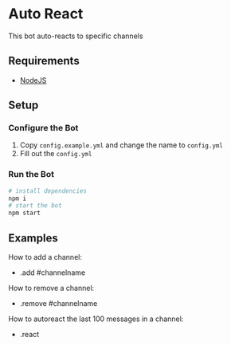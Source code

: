 # Auto React
This bot auto-reacts to specific channels

## Requirements
 * [NodeJS](https://nodejs.org/)

## Setup

### Configure the Bot
1. Copy `config.example.yml` and change the name to `config.yml`
2. Fill out the `config.yml`

### Run the Bot
```sh
# install dependencies
npm i
# start the bot
npm start
```

## Examples
How to add a channel:
- .add #channelname

How to remove a channel:
- .remove #channelname

How to autoreact the last 100 messages in a channel:
- .react 

